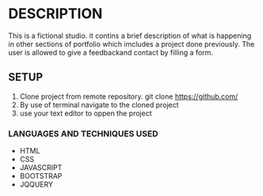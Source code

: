 # DESCRIPTION
This is a fictional studio.
it contins a brief description of what is happening in other sections of portfolio which imcludes a project done previously.
The user is allowed to give a feedbackand contact by filling a form.

## SETUP
1. Clone project from remote repository.
git clone https://github.com/
2. By use of terminal navigate to the cloned project
3. use your text editor to oppen the project
### LANGUAGES AND TECHNIQUES USED
* HTML
* CSS
* JAVASCRIPT
* BOOTSTRAP
* JQQUERY
